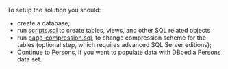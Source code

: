 <p>To setup the solution you should:</p>
<ul>
  <li>create a database;</li>
  <li>run <a href="scripts.sql">scripts.sql</a> to create tables, views, and other SQL related objects</li>
  <li>run  <a href="page_compression.sql">page_compression.sql</a>, to change compression scheme for the tables (optional step, which requires advanced SQL Server editions);</li>
  <li>Continue to <a href="Persons">Persons</a>, if you want to populate data with DBpedia Persons data set.</li>
</ul>
